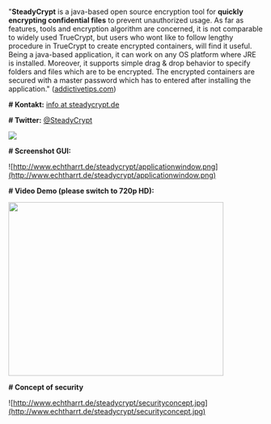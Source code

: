 "**SteadyCrypt** is a java-based open source encryption tool for **quickly encrypting confidential files** to prevent unauthorized usage. As far as features, tools and encryption algorithm are concerned, it is not comparable to widely used TrueCrypt, but users who wont like to follow lengthy procedure in TrueCrypt to create encrypted containers, will find it useful. Being a java-based application, it can work on any OS platform where JRE is installed. Moreover, it supports simple drag & drop behavior to specify folders and files which are to be encrypted. The encrypted containers are secured with a master password which has to entered after installing the application." ([addictivetips.com](http://www.addictivetips.com/windows-tips/protect-confidential-files-and-folders-with-steadycrypt-encryption-tool/))


**# Kontakt:** [info at steadycrypt.de](mailto:info@steadycrypt.de)

**# Twitter:** [@SteadyCrypt](http://www.twitter.com/SteadyCrypt)

[![](https://www.paypalobjects.com/en_US/i/btn/btn_donateCC_LG.gif)](https://www.paypal.com/cgi-bin/webscr?cmd=_s-xclick&hosted_button_id=SYSQXLPKAG6SY)

**# Screenshot GUI:**

![http://www.echtharrt.de/steadycrypt/applicationwindow.png](http://www.echtharrt.de/steadycrypt/applicationwindow.png)

**# Video Demo (please switch to 720p HD):**

<a href='http://www.youtube.com/watch?feature=player_embedded&v=8mAvO28_IHY' target='_blank'><img src='http://img.youtube.com/vi/8mAvO28_IHY/0.jpg' width='425' height=344 /></a>

**# Concept of security**

![http://www.echtharrt.de/steadycrypt/securityconcept.jpg](http://www.echtharrt.de/steadycrypt/securityconcept.jpg)
